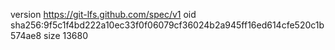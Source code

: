 version https://git-lfs.github.com/spec/v1
oid sha256:9f5c1f4bd222a10ec33f0f06079cf36024b2a945ff16ed614cfe520c1b574ae8
size 13680
